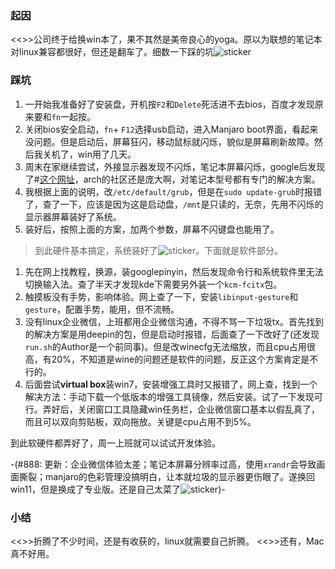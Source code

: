 ### 起因

<<>>公司终于给换win本了，果不其然是美帝良心的yoga。原以为联想的笔记本对linux兼容都很好，但还是翻车了。细数一下踩的坑![sticker](yellow-face/12)

### 踩坑

1. 一开始我准备好了安装盘，开机按`F2`和`Delete`死活进不去bios，百度才发现原来要和`fn`一起按。
2. 关闭bios安全启动，`fn`+ `F12`选择usb启动，进入Manjaro boot界面，看起来没问题。但是启动后，屏幕狂闪，移动鼠标就闪烁，貌似是屏幕刷新故障。然后我关机了，win用了几天。
3. 周末在家继续尝试，外接显示器发现不闪烁，笔记本屏幕闪烁，google后发现了#[这个网址](https://wiki.archlinux.org/title/Lenovo_Yoga_14s_2021)，arch的社区还是庞大啊，对笔记本型号都有专门的解决方案。
4. 我根据上面的说明，改`/etc/default/grub`，但是在`sudo update-grub`时报错了，查了一下，应该是因为这是启动盘，`/mnt`是只读的，无奈，先用不闪烁的显示器屏幕装好了系统。
5. 装好后，按照上面的方案，加两个参数，屏幕不闪键盘也能用了。

> 到此硬件基本搞定，系统装好了![sticker](aru/61)。下面就是软件部分。

1. 先在网上找教程，换源，装googlepinyin，然后发现命令行和系统软件里无法切换输入法。查了半天才发现kde下需要另外装一个`kcm-fcitx`包。
2. 触摸板没有手势，影响体验。网上查了一下，安装`libinput-gesture`和`gesture`，配置手势，能用，但不流畅。
3. 没有linux企业微信，上班都用企业微信沟通，不得不骂一下垃圾tx。首先找到的解决方案是用deepin的包，但是启动时报错，后面查了一下改好了(还发现`run.sh`的Author是一个前同事)。但是改winecfg无法缩放，而且cpu占用很高，有20%，不知道是wine的问题还是软件的问题，反正这个方案肯定是不行的。
4. 后面尝试**virtual box**装win7，安装增强工具时又报错了，网上查，找到一个解决方法：手动下载一个低版本的增强工具镜像，然后安装。试了一下发现可行。弄好后，关闭窗口工具隐藏win任务栏，企业微信窗口基本以假乱真了，而且可以双向剪贴板，双向拖放。关键是cpu占用不到5%。

到此软硬件都弄好了，周一上班就可以试试开发体验。  

-(#888: 更新：企业微信体验太差；笔记本屏幕分辨率过高，使用`xrandr`会导致画面撕裂；manjaro的色彩管理没搞明白，让本就垃圾的显示器更伤眼了。遂换回win11，但是换成了专业版。还是自己太菜了![sticker](aru/64))-

### 小结
<<>>折腾了不少时间，还是有收获的，linux就需要自己折腾。
<<>>还有，Mac真不好用。
